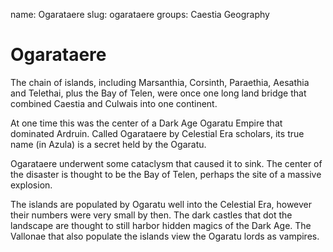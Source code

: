 name: Ogarataere
slug: ogarataere
groups:
    Caestia
    Geography

# Ogarataere
The chain of islands, including Marsanthia, Corsinth, Paraethia, Aesathia and Telethai, plus the Bay of Telen, were once one long land bridge that combined Caestia and Culwais into one continent.

At one time this was the center of a Dark Age Ogaratu Empire that dominated Ardruin. Called Ogarataere by Celestial Era scholars, its true name (in Azula) is a secret held by the Ogaratu.

Ogarataere underwent some cataclysm that caused it to sink. The center of the disaster is thought to be the Bay of Telen, perhaps the site of a massive explosion.

The islands are populated by Ogaratu well into the Celestial Era, however their numbers were very small by then. The dark castles that dot the landscape are thought to still harbor hidden magics of the Dark Age. The Vallonae that also populate the islands view the Ogaratu lords as vampires.
